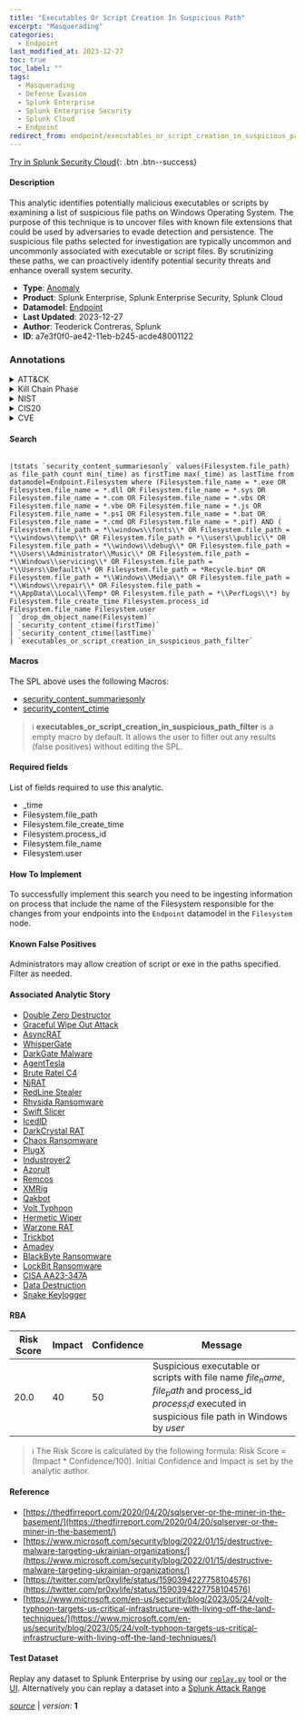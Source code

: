 ```yaml
---
title: "Executables Or Script Creation In Suspicious Path"
excerpt: "Masquerading"
categories:
  - Endpoint
last_modified_at: 2023-12-27
toc: true
toc_label: ""
tags:
  - Masquerading
  - Defense Evasion
  - Splunk Enterprise
  - Splunk Enterprise Security
  - Splunk Cloud
  - Endpoint
redirect_from: endpoint/executables_or_script_creation_in_suspicious_path/
---
```




[Try in Splunk Security Cloud](https://www.splunk.com/en_us/cyber-security.html){: .btn .btn--success}

#### Description

This analytic identifies potentially malicious executables or scripts by examining a list of suspicious file paths on Windows Operating System. The purpose of this technique is to uncover files with known file extensions that could be used by adversaries to evade detection and persistence. The suspicious file paths selected for investigation are typically uncommon and uncommonly associated with executable or script files. By scrutinizing these paths, we can proactively identify potential security threats and enhance overall system security.

- **Type**: [Anomaly](https://github.com/splunk/security_content/wiki/Detection-Analytic-Types)
- **Product**: Splunk Enterprise, Splunk Enterprise Security, Splunk Cloud
- **Datamodel**: [Endpoint](https://docs.splunk.com/Documentation/CIM/latest/User/Endpoint)
- **Last Updated**: 2023-12-27
- **Author**: Teoderick Contreras, Splunk
- **ID**: a7e3f0f0-ae42-11eb-b245-acde48001122

### Annotations
<details>
  <summary>ATT&CK</summary>

<div markdown="1">

#### [ATT&CK](https://attack.mitre.org/)

| ID          | Technique   | Tactic         |
| ----------- | ----------- |--------------- |
| [T1036](https://attack.mitre.org/techniques/T1036/) | Masquerading | Defense Evasion |

</div>
</details>


<details>
  <summary>Kill Chain Phase</summary>

<div markdown="1">

* Exploitation


</div>
</details>


<details>
  <summary>NIST</summary>

<div markdown="1">

* DE.AE



</div>
</details>

<details>
  <summary>CIS20</summary>

<div markdown="1">

* CIS 10



</div>
</details>

<details>
  <summary>CVE</summary>

<div markdown="1">


</div>
</details>


#### Search

```

|tstats `security_content_summariesonly` values(Filesystem.file_path) as file_path count min(_time) as firstTime max(_time) as lastTime from datamodel=Endpoint.Filesystem where (Filesystem.file_name = *.exe OR Filesystem.file_name = *.dll OR Filesystem.file_name = *.sys OR Filesystem.file_name = *.com OR Filesystem.file_name = *.vbs OR Filesystem.file_name = *.vbe OR Filesystem.file_name = *.js OR Filesystem.file_name = *.ps1 OR Filesystem.file_name = *.bat OR Filesystem.file_name = *.cmd OR Filesystem.file_name = *.pif) AND ( Filesystem.file_path = *\\windows\\fonts\\* OR Filesystem.file_path = *\\windows\\temp\\* OR Filesystem.file_path = *\\users\\public\\* OR Filesystem.file_path = *\\windows\\debug\\* OR Filesystem.file_path = *\\Users\\Administrator\\Music\\* OR Filesystem.file_path = *\\Windows\\servicing\\* OR Filesystem.file_path = *\\Users\\Default\\* OR Filesystem.file_path = *Recycle.bin* OR Filesystem.file_path = *\\Windows\\Media\\* OR Filesystem.file_path = *\\Windows\\repair\\* OR Filesystem.file_path = *\\AppData\\Local\\Temp* OR Filesystem.file_path = *\\PerfLogs\\*) by Filesystem.file_create_time Filesystem.process_id  Filesystem.file_name Filesystem.user 
| `drop_dm_object_name(Filesystem)` 
| `security_content_ctime(firstTime)` 
| `security_content_ctime(lastTime)` 
| `executables_or_script_creation_in_suspicious_path_filter`
```

#### Macros
The SPL above uses the following Macros:
* [security_content_summariesonly](https://github.com/splunk/security_content/blob/develop/macros/security_content_summariesonly.yml)
* [security_content_ctime](https://github.com/splunk/security_content/blob/develop/macros/security_content_ctime.yml)

> :information_source:
> **executables_or_script_creation_in_suspicious_path_filter** is a empty macro by default. It allows the user to filter out any results (false positives) without editing the SPL.



#### Required fields
List of fields required to use this analytic.
* _time
* Filesystem.file_path
* Filesystem.file_create_time
* Filesystem.process_id
* Filesystem.file_name
* Filesystem.user



#### How To Implement
To successfully implement this search you need to be ingesting information on process that include the name of the Filesystem responsible for the changes from your endpoints into the `Endpoint` datamodel in the `Filesystem` node.
#### Known False Positives
Administrators may allow creation of script or exe in the paths specified. Filter as needed.

#### Associated Analytic Story
* [Double Zero Destructor](/stories/double_zero_destructor)
* [Graceful Wipe Out Attack](/stories/graceful_wipe_out_attack)
* [AsyncRAT](/stories/asyncrat)
* [WhisperGate](/stories/whispergate)
* [DarkGate Malware](/stories/darkgate_malware)
* [AgentTesla](/stories/agenttesla)
* [Brute Ratel C4](/stories/brute_ratel_c4)
* [NjRAT](/stories/njrat)
* [RedLine Stealer](/stories/redline_stealer)
* [Rhysida Ransomware](/stories/rhysida_ransomware)
* [Swift Slicer](/stories/swift_slicer)
* [IcedID](/stories/icedid)
* [DarkCrystal RAT](/stories/darkcrystal_rat)
* [Chaos Ransomware](/stories/chaos_ransomware)
* [PlugX](/stories/plugx)
* [Industroyer2](/stories/industroyer2)
* [Azorult](/stories/azorult)
* [Remcos](/stories/remcos)
* [XMRig](/stories/xmrig)
* [Qakbot](/stories/qakbot)
* [Volt Typhoon](/stories/volt_typhoon)
* [Hermetic Wiper](/stories/hermetic_wiper)
* [Warzone RAT](/stories/warzone_rat)
* [Trickbot](/stories/trickbot)
* [Amadey](/stories/amadey)
* [BlackByte Ransomware](/stories/blackbyte_ransomware)
* [LockBit Ransomware](/stories/lockbit_ransomware)
* [CISA AA23-347A](/stories/cisa_aa23-347a)
* [Data Destruction](/stories/data_destruction)
* [Snake Keylogger](/stories/snake_keylogger)




#### RBA

| Risk Score  | Impact      | Confidence   | Message      |
| ----------- | ----------- |--------------|--------------|
| 20.0 | 40 | 50 | Suspicious executable or scripts with file name $file_name$, $file_path$ and process_id $process_id$ executed in suspicious file path in Windows by $user$ |


> :information_source:
> The Risk Score is calculated by the following formula: Risk Score = (Impact * Confidence/100). Initial Confidence and Impact is set by the analytic author.


#### Reference

* [https://thedfirreport.com/2020/04/20/sqlserver-or-the-miner-in-the-basement/](https://thedfirreport.com/2020/04/20/sqlserver-or-the-miner-in-the-basement/)
* [https://www.microsoft.com/security/blog/2022/01/15/destructive-malware-targeting-ukrainian-organizations/](https://www.microsoft.com/security/blog/2022/01/15/destructive-malware-targeting-ukrainian-organizations/)
* [https://twitter.com/pr0xylife/status/1590394227758104576](https://twitter.com/pr0xylife/status/1590394227758104576)
* [https://www.microsoft.com/en-us/security/blog/2023/05/24/volt-typhoon-targets-us-critical-infrastructure-with-living-off-the-land-techniques/](https://www.microsoft.com/en-us/security/blog/2023/05/24/volt-typhoon-targets-us-critical-infrastructure-with-living-off-the-land-techniques/)



#### Test Dataset
Replay any dataset to Splunk Enterprise by using our [`replay.py`](https://github.com/splunk/attack_data#using-replaypy) tool or the [UI](https://github.com/splunk/attack_data#using-ui).
Alternatively you can replay a dataset into a [Splunk Attack Range](https://github.com/splunk/attack_range#replay-dumps-into-attack-range-splunk-server)




[*source*](https://github.com/splunk/security_content/tree/develop/detections/endpoint/executables_or_script_creation_in_suspicious_path.yml) \| *version*: **1**